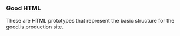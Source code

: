 ### Good HTML

These are HTML prototypes that represent the basic structure for the good.is production site.

